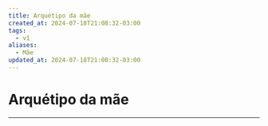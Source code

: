 ```yaml
---
title: Arquétipo da mãe
created_at: 2024-07-18T21:08:32-03:00
tags:
  - v1
aliases:
  - Mãe
updated_at: 2024-07-18T21:08:32-03:00
---
```

# Arquétipo da mãe
---

